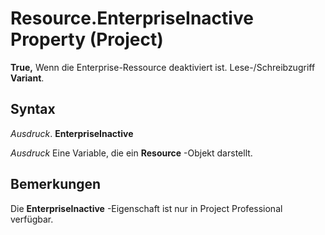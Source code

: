 
# Resource.EnterpriseInactive Property (Project)

 **True,** Wenn die Enterprise-Ressource deaktiviert ist. Lese-/Schreibzugriff **Variant**.


## Syntax

 _Ausdruck_. **EnterpriseInactive**

 _Ausdruck_ Eine Variable, die ein **Resource** -Objekt darstellt.


## Bemerkungen

Die  **EnterpriseInactive** -Eigenschaft ist nur in Project Professional verfügbar.

